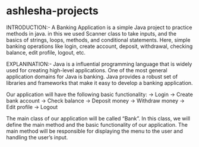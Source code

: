# ashlesha-projects
INTRODUCTION:-
A Banking Application is a simple Java project  to practice methods in java. in this we used Scanner class to take inputs, and the basics of strings, loops, methods, and conditional statements. Here, simple banking operations like login, create account, deposit, withdrawal, checking balance, edit profile,  logout, etc.

EXPLANINATION:-
Java is a influential programming language that is widely used for creating high-level applications. One of the most general application domains for Java is banking. Java provides a robust set of libraries and frameworks that make it easy to develop a banking application.

Our application will have the following basic functionality:
-> Login
-> Create bank account
-> Check balance
-> Deposit money
-> Withdraw money
-> Edit profile
-> Logout

The main class of our application will be called “Bank”. In this class, we will define the main method and the basic functionality of our application. The main method will be responsible for displaying the menu to the user and handling the user’s input.



